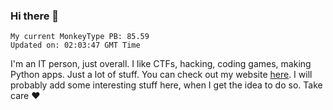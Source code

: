 ### Hi there 👋
<!-- PB START -->
```
My current MonkeyType PB: 85.59
Updated on: 02:03:47 GMT Time
```
<!-- PB END -->
I'm an IT person, just overall. I like CTFs, hacking, coding games, making Python apps. Just a lot of stuff.
You can check out my website [here](https://skill3472.github.io/).
I will probably add some interesting stuff here, when I get the idea to do so. Take care ❤️
